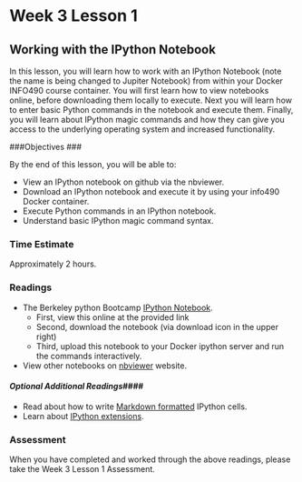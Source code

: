 # Week 3 Lesson 1 #
## Working with the IPython Notebook ##

In this lesson, you will learn how to work with an IPython Notebook (note the name is being changed to Jupiter Notebook) from within your Docker INFO490 course container. You will first learn how to view notebooks online, before downloading them locally to execute. Next you will learn how to enter basic Python commands in the notebook and execute them. Finally, you will learn about IPython magic commands and how they can give you access to the underlying operating system and increased functionality.

###Objectives ###

By the end of this lesson, you will be able to:

- View an IPython notebook on github via the nbviewer.
- Download an IPython notebook and execute it by using your info490 Docker container.
- Execute Python commands in an IPython notebook.
- Understand basic IPython magic command syntax.

### Time Estimate ###

Approximately 2 hours.

### Readings ####

- The Berkeley python Bootcamp [IPython Notebook](http://nbviewer.ipython.org/github/profjsb/python-bootcamp/blob/master/Lectures/04_IPythonNotebookIntroduction/IPython+-+beyond+plain+Python.ipynb).
	- First, view this online at the provided link
	- Second, download the notebook (via download icon in the upper right)
	- Third, upload this notebook to your Docker ipython server and run the commands interactively.
- View other notebooks on [nbviewer](http://nbviewer.ipython.org/) website.

#### *Optional Additional Readings*####

- Read about how to write [Markdown formatted](http://nbviewer.ipython.org/github/profjsb/python-bootcamp/blob/master/Lectures/04_IPythonNotebookIntroduction/Markdown%20Cells.ipynb) IPython cells.
- Learn about [IPython extensions](https://github.com/ipython-contrib/IPython-notebook-extensions).

### Assessment ###

When you have completed and worked through the above readings, please take the Week 3 Lesson 1 Assessment.
